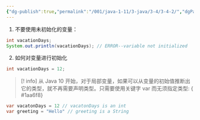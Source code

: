 ```yaml
---
{"dg-publish":true,"permalink":"/001/java-1-11/3-java/3-4/3-4-2/","dgPassFrontmatter":true,"created":"2024-04-12T14:32:24.716+08:00","updated":"2024-06-01T10:42:49.491+08:00"}
---
```


1. 不要使用未初始化的变量：

```Java
int vacationDays;
System.out.println(vacationDays); // ERROR--variable not initialized
```

2. 如何对变量进行初始化

```java
int vacationDays = 12;
```

>[! info] 从 Java 10 开始，对于局部变量，如果可以从变量的初始值推断出它的类型，就不再需要声明类型。只需要使用关键字 var 而无须指定类型:
{ #1aa6f8}


```java
var vacatonDays = 12 // vacatonDays is an int
var greeting = "Hello" // greeting is a String
```